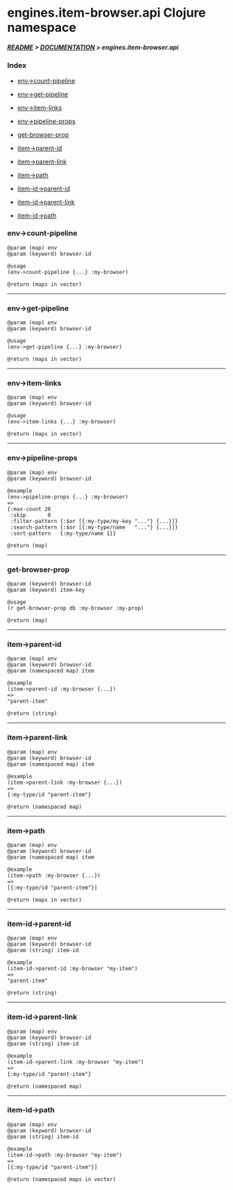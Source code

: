 
# engines.item-browser.api Clojure namespace

##### [README](../../../../README.md) > [DOCUMENTATION](../../../COVER.md) > engines.item-browser.api

### Index

- [env->count-pipeline](#env-count-pipeline)

- [env->get-pipeline](#env-get-pipeline)

- [env->item-links](#env-item-links)

- [env->pipeline-props](#env-pipeline-props)

- [get-browser-prop](#get-browser-prop)

- [item->parent-id](#item-parent-id)

- [item->parent-link](#item-parent-link)

- [item->path](#item-path)

- [item-id->parent-id](#item-id-parent-id)

- [item-id->parent-link](#item-id-parent-link)

- [item-id->path](#item-id-path)

### env->count-pipeline

```
@param (map) env
@param (keyword) browser-id
```

```
@usage
(env->count-pipeline {...} :my-browser)
```

```
@return (maps in vector)
```

---

### env->get-pipeline

```
@param (map) env
@param (keyword) browser-id
```

```
@usage
(env->get-pipeline {...} :my-browser)
```

```
@return (maps in vector)
```

---

### env->item-links

```
@param (map) env
@param (keyword) browser-id
```

```
@usage
(env->item-links {...} :my-browser)
```

```
@return (maps in vector)
```

---

### env->pipeline-props

```
@param (map) env
@param (keyword) browser-id
```

```
@example
(env->pipeline-props {...} :my-browser)
=>
{:max-count 20
 :skip       0
 :filter-pattern {:$or [{:my-type/my-key "..."} {...}]}
 :search-pattern {:$or [{:my-type/name   "..."} {...}]}
 :sort-pattern   {:my-type/name 1}}
```

```
@return (map)
```

---

### get-browser-prop

```
@param (keyword) browser-id
@param (keyword) item-key
```

```
@usage
(r get-browser-prop db :my-browser :my-prop)
```

```
@return (map)
```

---

### item->parent-id

```
@param (map) env
@param (keyword) browser-id
@param (namespaced map) item
```

```
@example
(item->parent-id :my-browser {...})
=>
"parent-item"
```

```
@return (string)
```

---

### item->parent-link

```
@param (map) env
@param (keyword) browser-id
@param (namespaced map) item
```

```
@example
(item->parent-link :my-browser {...})
=>
{:my-type/id "parent-item"}
```

```
@return (namespaced map)
```

---

### item->path

```
@param (map) env
@param (keyword) browser-id
@param (namespaced map) item
```

```
@example
(item->path :my-browser {...})
=>
[{:my-type/id "parent-item"}]
```

```
@return (maps in vector)
```

---

### item-id->parent-id

```
@param (map) env
@param (keyword) browser-id
@param (string) item-id
```

```
@example
(item-id->parent-id :my-browser "my-item")
=>
"parent-item"
```

```
@return (string)
```

---

### item-id->parent-link

```
@param (map) env
@param (keyword) browser-id
@param (string) item-id
```

```
@example
(item-id->parent-link :my-browser "my-item")
=>
{:my-type/id "parent-item"}
```

```
@return (namespaced map)
```

---

### item-id->path

```
@param (map) env
@param (keyword) browser-id
@param (string) item-id
```

```
@example
(item-id->path :my-browser "my-item")
=>
[{:my-type/id "parent-item"}]
```

```
@return (namespaced maps in vector)
```